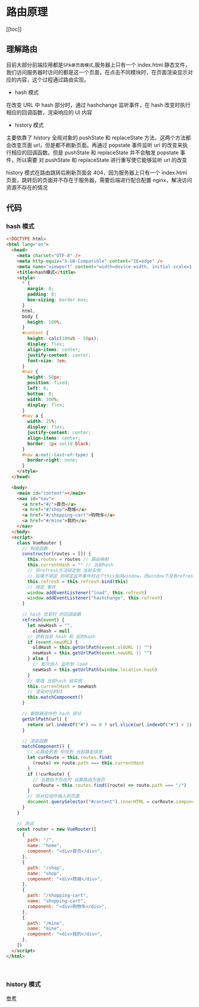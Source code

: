 # 路由原理

[[toc]]

## 理解路由

目前大部分前端应用都是`SPA单页面模式`,服务器上只有一个 index.html 静态文件，我们访问服务器时访问的都是这一个页面，在点击不同模块时，在页面渲染显示对应的内容，这个过程通过路由实现。

- hash 模式

在改变 URL 中 hash 部分时，通过 hashchange 监听事件，在 hash 改变时执行相应的回调函数，渲染响应的 UI 内容

- history 模式

主要依靠了 history 全局对象的 pushState 和 replaceState 方法，这两个方法都会改变页面 url，但是都不刷新页面。再通过 popstate 事件监听 url 的改变来执行相应的回调函数。但是 pushState 和 replaceState 并不会触发 popstate 事件，所以需要 对 pushState 和 replaceState 进行重写使它能够监听 url 的改变

history 模式在路由跳转后刷新页面会 404，因为服务器上只有一个 index.html 页面，跳转后的页面并不存在于服务器，需要后端进行配合配置 nginx，解决访问资源不存在的情况

## 代码

### hash 模式

```html
<!DOCTYPE html>
<html lang="en">
  <head>
    <meta charset="UTF-8" />
    <meta http-equiv="X-UA-Compatible" content="IE=edge" />
    <meta name="viewport" content="width=device-width, initial-scale=1.0" />
    <title>hash模式</title>
    <style>
      * {
        margin: 0;
        padding: 0;
        box-sizing: border-box;
      }
      html,
      body {
        height: 100%;
      }
      #content {
        height: calc(100vh - 50px);
        display: flex;
        align-items: center;
        justify-content: center;
        font-size: 3em;
      }
      #nav {
        height: 50px;
        position: fixed;
        left: 0;
        bottom: 0;
        width: 100%;
        display: flex;
      }
      #nav a {
        width: 25%;
        display: flex;
        justify-content: center;
        align-items: center;
        border: 1px solid black;
      }
      #nav a:not(:last-of-type) {
        border-right: none;
      }
    </style>
  </head>

  <body>
    <main id="content"></main>
    <nav id="nav">
      <a href="#/">首页</a>
      <a href="#/shop">商城</a>
      <a href="#/shopping-cart">购物车</a>
      <a href="#/mine">我的</a>
    </nav>
  </body>
  <script>
    class VueRouter {
      // 构造函数
      constructor(routes = []) {
        this.routes = routes // 路由映射
        this.currentHash = "" // 当前hash
        // 将refresh方法绑定到 当前实例
        // 如果不绑定 则绑定监听事件时这个this指向window，而window下没有refresh方法，则会报错
        this.refresh = this.refresh.bind(this)
        // 绑定 事件
        window.addEventListener("load", this.refresh)
        window.addEventListener("hashchange", this.refresh)
      }

      // hash 改变时 的回调函数
      refresh(event) {
        let newHash = "",
          oldHash = null
        // 获取当前 hash 和 旧的hash
        if (event.newURL) {
          oldHash = this.getUrlPath(event.oldURL || "")
          newHash = this.getUrlPath(event.newURL || "")
        } else {
          // 首次进入 监听到 load
          newHash = this.getUrlPath(window.location.hash)
        }
        // 赋值 当前hash 给实例
        this.currentHash = newHash
        // 渲染对应的UI
        this.matchComponent()
      }

      // 截取路径中的 hash 部分
      getUrlPath(url) {
        return url.indexOf("#") >= 0 ? url.slice(url.indexOf("#") + 1) : "/"
      }

      // 渲染函数
      matchComponent() {
        // 从路由列表 中找到 当前路由信息
        let curRoute = this.routes.find(
          (route) => route.path === this.currentHash
        )
        if (!curRoute) {
          // 当路由不存在时 设置路由为首页
          curRoute = this.routes.find((route) => route.path === "/")
        }
        // 将对应组件插入到页面
        document.querySelector("#content").innerHTML = curRoute.component
      }
    }

    // 测试
    const router = new VueRouter([
      {
        path: "/",
        name: "home",
        component: "<div>首页</div>",
      },
      {
        path: "/shop",
        name: "shop",
        component: "<div>商城</div>",
      },
      {
        path: "/shopping-cart",
        name: "shopping-cart",
        component: "<div>购物车</div>",
      },
      {
        path: "/mine",
        name: "mine",
        component: "<div>我的</div>",
      },
    ])
  </script>
</html>
```

<img :src="$withBase('/vue/tool/router_3.png')">
<img :src="$withBase('/vue/tool/router_1.png')">
<img :src="$withBase('/vue/tool/router_2.png')">

### history 模式

[参考](https://juejin.cn/post/7127143415879303204)
